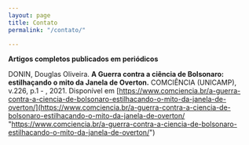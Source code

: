 ```yaml
---
layout: page
title: Contato
permalink: "/contato/"

---
```

**Artigos completos publicados em periódicos**

DONIN, Douglas Oliveira. **A Guerra contra a ciência de Bolsonaro: estilhaçando o mito da Janela de Overton.** COMCIÊNCIA (UNICAMP), v.226, p.1 - , 2021. Disponível em [https://www.comciencia.br/a-guerra-contra-a-ciencia-de-bolsonaro-estilhacando-o-mito-da-janela-de-overton/](https://www.comciencia.br/a-guerra-contra-a-ciencia-de-bolsonaro-estilhacando-o-mito-da-janela-de-overton/ "https://www.comciencia.br/a-guerra-contra-a-ciencia-de-bolsonaro-estilhacando-o-mito-da-janela-de-overton/")

